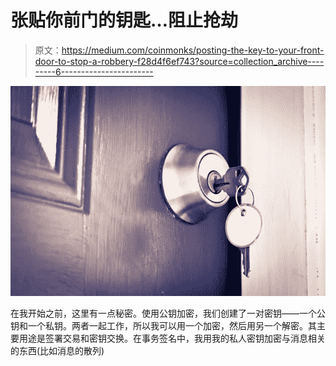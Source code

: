 # 张贴你前门的钥匙…阻止抢劫

> 原文：<https://medium.com/coinmonks/posting-the-key-to-your-front-door-to-stop-a-robbery-f28d4f6ef743?source=collection_archive---------6----------------------->

![](img/7e7e78bbad16dc2ad0b25cb2741a4c98.png)

在我开始之前，这里有一点秘密。使用公钥加密，我们创建了一对密钥——一个公钥和一个私钥。两者一起工作，所以我可以用一个加密，然后用另一个解密。其主要用途是签署交易和密钥交换。在事务签名中，我用我的私人密钥加密与消息相关的东西(比如消息的散列)